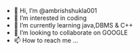 - 👋 Hi, I’m @ambrishshukla001
- 👀 I’m interested in coding
- 🌱 I’m currently learning java,DBMS & C++
- 💞️ I’m looking to collaborate on GOOGLE
- 📫 How to reach me ...

<!---
ambrishshukla001/ambrishshukla001 is a ✨ special ✨ repository because its `README.md` (this file) appears on your GitHub profile.
You can click the Preview link to take a look at your changes.
--->
